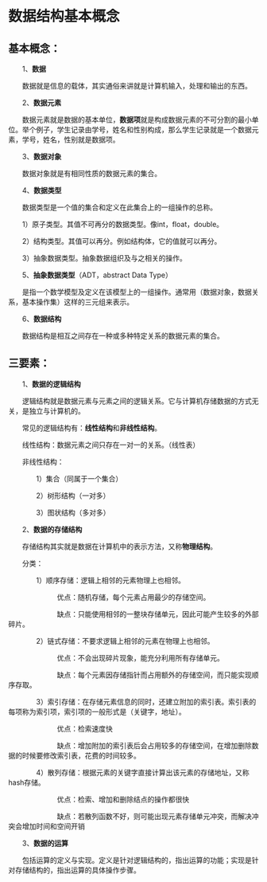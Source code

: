 # 数据结构基本概念



## 基本概念：

&emsp;&emsp;1、**数据**

&emsp;&emsp;数据就是信息的载体，其实通俗来讲就是计算机输入，处理和输出的东西。

&emsp;&emsp;2、**数据元素**

&emsp;&emsp;数据元素就是数据的基本单位，**数据项**就是构成数据元素的不可分割的最小单位。举个例子，学生记录由学号，姓名和性别构成，那么学生记录就是一个数据元素，学号，姓名，性别就是数据项。

&emsp;&emsp;3、**数据对象**

&emsp;&emsp;数据对象就是有相同性质的数据元素的集合。

&emsp;&emsp;4、**数据类型**

&emsp;&emsp;数据类型是一个值的集合和定义在此集合上的一组操作的总称。

&emsp;&emsp;1）原子类型。其值不可再分的数据类型。像int，float，double。

&emsp;&emsp;2）结构类型。其值可以再分。例如结构体，它的值就可以再分。

&emsp;&emsp;3）抽象数据类型。抽象数据组织及与之相关的操作。

&emsp;&emsp;5、**抽象数据类型**（ADT，abstract Data Type）

&emsp;&emsp;是指一个数学模型及定义在该模型上的一组操作。通常用（数据对象，数据关系，基本操作集）这样的三元组来表示。

&emsp;&emsp;6、**数据结构**

&emsp;&emsp;数据结构是相互之间存在一种或多种特定关系的数据元素的集合。



## 三要素：

&emsp;&emsp;1、**数据的逻辑结构**

&emsp;&emsp;逻辑结构就是数据元素与元素之间的逻辑关系。它与计算机存储数据的方式无关，是独立与计算机的。

&emsp;&emsp;常见的逻辑结构有：**线性结构**和**非线性结构**。

&emsp;&emsp;线性结构：数据元素之间只存在一对一的关系。（线性表）

&emsp;&emsp;非线性结构：

&emsp;&emsp;&emsp;&emsp;1）集合（同属于一个集合）

&emsp;&emsp;&emsp;&emsp;2）树形结构（一对多）

&emsp;&emsp;&emsp;&emsp;3）图状结构（多对多）

&emsp;&emsp;2、**数据的存储结构**

&emsp;&emsp;存储结构其实就是数据在计算机中的表示方法，又称**物理结构**。

&emsp;&emsp;分类：

&emsp;&emsp;&emsp;&emsp;1）顺序存储：逻辑上相邻的元素物理上也相邻。

&emsp;&emsp;&emsp;&emsp;&emsp;&emsp;&emsp;优点：随机存储，每个元素占用最少的存储空间。

&emsp;&emsp;&emsp;&emsp;&emsp;&emsp;&emsp;缺点：只能使用相邻的一整块存储单元，因此可能产生较多的外部碎片。

&emsp;&emsp;&emsp;&emsp;2）链式存储：不要求逻辑上相邻的元素在物理上也相邻。

&emsp;&emsp;&emsp;&emsp;&emsp;&emsp;&emsp;优点：不会出现碎片现象，能充分利用所有存储单元。

&emsp;&emsp;&emsp;&emsp;&emsp;&emsp;&emsp;缺点：每个元素因存储指针而占用额外的存储空间，而只能实现顺序存取。

&emsp;&emsp;&emsp;&emsp;3）索引存储：在存储元素信息的同时，还建立附加的索引表。索引表的每项称为索引项，索引项的一般形式是（关键字，地址）。

&emsp;&emsp;&emsp;&emsp;&emsp;&emsp;&emsp;优点：检索速度快

&emsp;&emsp;&emsp;&emsp;&emsp;&emsp;&emsp;缺点：增加附加的索引表后会占用较多的存储空间，在增加删除数据的时候要修改索引表，花费的时间较多。

&emsp;&emsp;&emsp;&emsp;4）散列存储：根据元素的关键字直接计算出该元素的存储地址，又称hash存储。

&emsp;&emsp;&emsp;&emsp;&emsp;&emsp;&emsp;优点：检索、增加和删除结点的操作都很快

&emsp;&emsp;&emsp;&emsp;&emsp;&emsp;&emsp;缺点：若散列函数不好，则可能出现元素存储单元冲突，而解决冲突会增加时间和空间开销

&emsp;&emsp;3、**数据的运算**

&emsp;&emsp;包括运算的定义与实现。定义是针对逻辑结构的，指出运算的功能；实现是针对存储结构的，指出运算的具体操作步骤。